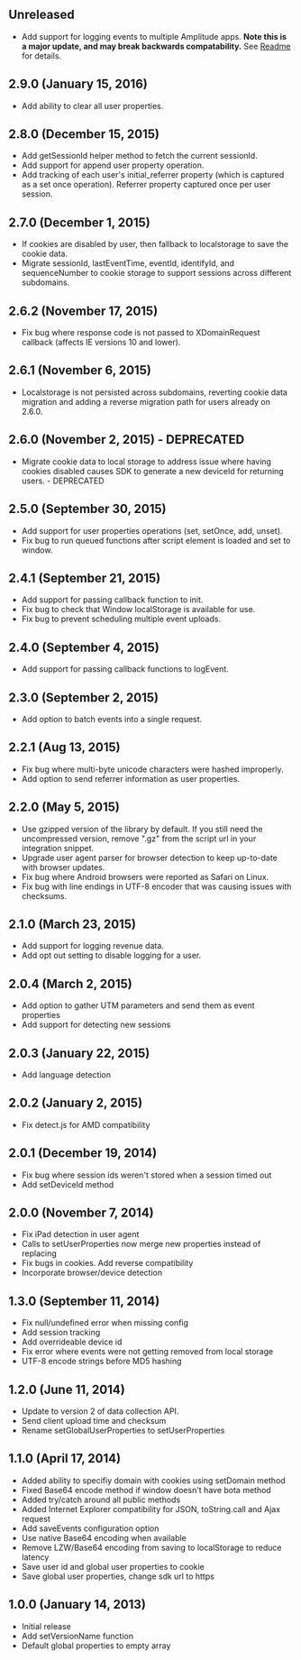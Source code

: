## Unreleased

* Add support for logging events to multiple Amplitude apps. **Note this is a major update, and may break backwards compatability.** See [Readme](https://github.com/amplitude/Amplitude-Javascript#300-update-and-logging-events-to-multiple-amplitude-apps) for details.

## 2.9.0 (January 15, 2016)

* Add ability to clear all user properties.

## 2.8.0 (December 15, 2015)

* Add getSessionId helper method to fetch the current sessionId.
* Add support for append user property operation.
* Add tracking of each user's initial_referrer property (which is captured as a set once operation). Referrer property captured once per user session.

## 2.7.0 (December 1, 2015)

* If cookies are disabled by user, then fallback to localstorage to save the cookie data.
* Migrate sessionId, lastEventTime, eventId, identifyId, and sequenceNumber to cookie storage to support sessions across different subdomains.

## 2.6.2 (November 17, 2015)

* Fix bug where response code is not passed to XDomainRequest callback (affects IE versions 10 and lower).

## 2.6.1 (November 6, 2015)

* Localstorage is not persisted across subdomains, reverting cookie data migration and adding a reverse migration path for users already on 2.6.0.

## 2.6.0 (November 2, 2015) - DEPRECATED

* Migrate cookie data to local storage to address issue where having cookies disabled causes SDK to generate a new deviceId for returning users. - DEPRECATED

## 2.5.0 (September 30, 2015)

* Add support for user properties operations (set, setOnce, add, unset).
* Fix bug to run queued functions after script element is loaded and set to window.

## 2.4.1 (September 21, 2015)

* Add support for passing callback function to init.
* Fix bug to check that Window localStorage is available for use.
* Fix bug to prevent scheduling multiple event uploads.

## 2.4.0 (September 4, 2015)

* Add support for passing callback functions to logEvent.

## 2.3.0 (September 2, 2015)

* Add option to batch events into a single request.

## 2.2.1 (Aug 13, 2015)

* Fix bug where multi-byte unicode characters were hashed improperly.
* Add option to send referrer information as user properties.

## 2.2.0 (May 5, 2015)

* Use gzipped version of the library by default. If you still need the uncompressed version, remove ".gz" from the script url in your integration snippet.
* Upgrade user agent parser for browser detection to keep up-to-date with browser updates.
* Fix bug where Android browsers were reported as Safari on Linux.
* Fix bug with line endings in UTF-8 encoder that was causing issues with checksums.

## 2.1.0 (March 23, 2015)

* Add support for logging revenue data.
* Add opt out setting to disable logging for a user.

## 2.0.4 (March 2, 2015)

* Add option to gather UTM parameters and send them as event properties
* Add support for detecting new sessions

## 2.0.3 (January 22, 2015)

* Add language detection

## 2.0.2 (January 2, 2015)

* Fix detect.js for AMD compatibility

## 2.0.1 (December 19, 2014)

* Fix bug where session ids weren't stored when a session timed out
* Add setDeviceId method

## 2.0.0 (November 7, 2014)

* Fix iPad detection in user agent
* Calls to setUserProperties now merge new properties instead of replacing
* Fix bugs in cookies. Add reverse compatibility
* Incorporate browser/device detection

## 1.3.0 (September 11, 2014)

* Fix null/undefined error when missing config
* Add session tracking
* Add overrideable device id
* Fix error where events were not getting removed from local storage
* UTF-8 encode strings before MD5 hashing

## 1.2.0 (June 11, 2014)

* Update to version 2 of data collection API.
* Send client upload time and checksum
* Rename setGlobalUserProperties to setUserProperties

## 1.1.0 (April 17, 2014)

* Added ability to specifiy domain with cookies using setDomain method
* Fixed Base64 encode method if window doesn't have bota method
* Added try/catch around all public methods
* Added Internet Explorer compatibility for JSON, toString.call and Ajax request
* Add saveEvents configuration option
* Use native Base64 encoding when available
* Remove LZW/Base64 encoding from saving to localStorage to reduce latency
* Save user id and global user properties to cookie
* Save global user properties, change sdk url to https

## 1.0.0 (January 14, 2013)

* Initial release
* Add setVersionName function
* Default global properties to empty array
